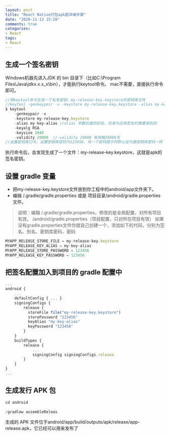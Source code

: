 ```yaml
---
layout: post
title: "React Native打包apk超详细步骤"
date: "2020-11-13 15:20"
comments: true
categories:
- React
tags:
- React
---
```



## 生成一个签名密钥
 Windows机器先进入JDK 的 bin 目录下（比如C:\Program Files\Java\jdkx.x.x_x\bin），才能执行keytool命令。
 mac不需要，直接执行命令即可。
```javascript
//用keytool命令生成一个私有密钥，my-release-key.keystore的密钥库文件 
//keytool -genkeypair -v -keystore my-release-key.keystore -alias my-key-alias -keyalg RSA -keysize 2048 -validity 20000
$ keytool 
    -genkeypair -v 
    -keystore my-release-key.keystore 
    -alias my-key-alias //alias 参数后面的别名，将来为应用签名时需要用到的
    -keyalg RSA 
    -keysize 2048 
    -validity 20000  //-validity 20000 有效期20000天  
//设置密钥库口令，设置密钥库密码为123456，另一个密码提示时默认设为跟密钥库密码一样（可自己选择）
```

执行命令后，会发现生成了一个文件：my-release-key.keystore，这就是apk的签名密钥。

## 设置 gradle 变量
- 把my-release-key.keystore文件放到你工程中的android/app文件夹下。
- 编辑 /.gradle/gradle.properties 或是 项目目录/android/gradle.properties文件。

>说明：编辑 /.gradle/gradle.properties，修改的是全局配置，对所有项目有效。
/android/gradle.properties（项目配置，只对所在项目有效）
如果没有gradle.properties文件你就自己创建一个，添加如下的代码，分别为签名、别名、密钥库密码、密码

```javascript
MYAPP_RELEASE_STORE_FILE = my-release-key.keystore 
MYAPP_RELEASE_KEY_ALIAS = my-key-alias 
MYAPP_RELEASE_STORE_PASSWORD = 123456 
MYAPP_RELEASE_KEY_PASSWORD = 123456
```

## 把签名配置加入到项目的 gradle 配置中
```javascript
...
android {
    ...
    defaultConfig { ... }
    signingConfigs {
        release {
          storeFile file("my-release-key.keystore")
          storePassword "123456"
          keyAlias "my-key-alias"
          keyPassword "123456"
        }
    }
    buildTypes {
        release {
            ...
            signingConfig signingConfigs.release
        }
    }
}
...
```

## 生成发行 APK 包
```javascript
cd android 
 
/gradlew assembleReleas
```
生成的 APK 文件位于android/app/build/outputs/apk/release/app-release.apk，它已经可以用来发布了
